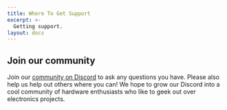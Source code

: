 ```yaml
---
title: Where To Get Support
excerpt: >-
  Getting support.
layout: docs
---
```


## Join our community
Join our [community on Discord](https://discord.gg/URtbFzTgNX) to ask any questions you have. Please also help us help out others where you can! We hope to grow our Discord into a cool community of hardware enthusiasts who like to geek out over electronics projects.  
